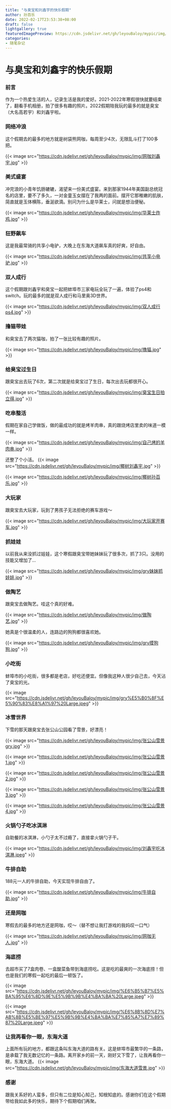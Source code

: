 ```yaml
---
title: "与臭宝和刘鑫宇的快乐假期"
author: 孙百乐
date: 2022-02-17T23:53:38+08:00
draft: false
lightgallery: true
featuredImagePreview: https://cdn.jsdelivr.net/gh/leyouBaloy/mypic/img/网咖无人.jpg
categories: 
- 随笔杂记
---
```


# 与臭宝和刘鑫宇的快乐假期

### 前言

作为一个热爱生活的人，记录生活是我的爱好。2021-2022年寒假很快就要结束了，翻看手机相册，拍了很多有趣的照片。2022假期陪我玩的最多的就是臭宝（大名高若宇）和刘鑫宇啦。

### 网络冲浪

这个假期去的最多的地方就是树袋熊网咖，每周至少4次，无限乱斗打了100多把。

{{< image src="https://cdn.jsdelivr.net/gh/leyouBaloy/mypic/img/网咖刘鑫宇.jpg" >}}


### 美式盛宴

冲完浪的小青年饥肠辘辘，渴望来一份美式盛宴。来到那家1944年美国副总统冠名的店里，要不了多久，一对金童玉女摆在了我两的面前。摆开它那稚嫩的肌肤，简直就是玉体横陈，垂涎欲滴。别问为什么是华莱士，问就是想治便秘。

{{< image src="https://cdn.jsdelivr.net/gh/leyouBaloy/mypic/img/华莱士炸鸡.jpg" >}}


### 狂野飙车

这是我最常骑的共享小电驴，大晚上在东海大道飙车真的好爽，好自由。

{{< image src="https://cdn.jsdelivr.net/gh/leyouBaloy/mypic/img/共享小电驴.jpg" >}}


### 双人成行

这个假期跟刘鑫宇和臭宝一起把蚌埠市三家电玩全玩了一遍，体验了ps4和switch。玩的最多的就是双人成行和马里奥3D世界。

{{< image src="https://cdn.jsdelivr.net/gh/leyouBaloy/mypic/img/双人成行ps4.jpg" >}}


### 撸猫带娃

和臭宝去了两次猫咖，拍了一张比较有趣的照片。

{{< image src="https://cdn.jsdelivr.net/gh/leyouBaloy/mypic/img/撸猫.jpg" >}}


### 给臭宝过生日

跟臭宝出去玩了6次，第二次就是给臭宝过了生日，每次出去玩都很开心。

{{< image src="https://cdn.jsdelivr.net/gh/leyouBaloy/mypic/img/臭宝生日拍立得.jpg" >}}


### 吃串整活

假期在家自己学做饭，做的最成功的就是烤羊肉串，真的跟烧烤店里卖的味道一模一样。

{{< image src="https://cdn.jsdelivr.net/gh/leyouBaloy/mypic/img/自己烤的羊肉串.jpg" >}}


还整了个小活。
{{< image src="https://cdn.jsdelivr.net/gh/leyouBaloy/mypic/img/椰树刘鑫宇.jpg" >}}

{{< image src="https://cdn.jsdelivr.net/gh/leyouBaloy/mypic/img/椰树孙百乐.jpg" >}}

### 大玩家

跟臭宝去大玩家，玩到了男孩子无法拒绝的赛车游戏～

{{< image src="https://cdn.jsdelivr.net/gh/leyouBaloy/mypic/img/大玩家开赛车.jpg" >}}

### 抓娃娃

以前我从来没抓过娃娃，这个寒假跟臭宝带她妹妹玩了很多次，抓了3只。没用的技能又增加了...

{{< image src="https://cdn.jsdelivr.net/gh/leyouBaloy/mypic/img/gry妹妹抓娃娃.jpg" >}}




### 做陶艺

跟臭宝去做陶艺。哇这个真的好难。

{{< image src="https://cdn.jsdelivr.net/gh/leyouBaloy/mypic/img/做陶艺.jpg" >}}


她真是个很温柔的人，连路边的狗狗都很喜欢她。

{{< image src="https://cdn.jsdelivr.net/gh/leyouBaloy/mypic/img/gry摸狗狗.jpg" >}}


### 小吃街

蚌埠市的小吃街，很多都是老店，好吃还便宜。但像我这种人很少自己去，今天沾了臭宝的光。

{{< image src="https://cdn.jsdelivr.net/gh/leyouBaloy/mypic/img/gry%E5%B0%8F%E5%90%83%E8%A1%97%20Large.jpeg" >}}

### 冰雪世界

下雪的那天跟臭宝去张公山公园看了雪景，好漂亮！

{{< image src="https://cdn.jsdelivr.net/gh/leyouBaloy/mypic/img/张公山雪景gry.jpg" >}}

{{< image src="https://cdn.jsdelivr.net/gh/leyouBaloy/mypic/img/张公山雪景1.jpg" >}}

{{< image src="https://cdn.jsdelivr.net/gh/leyouBaloy/mypic/img/张公山雪景2.jpg" >}}

{{< image src="https://cdn.jsdelivr.net/gh/leyouBaloy/mypic/img/张公山雪景3.jpg" >}}

{{< image src="https://cdn.jsdelivr.net/gh/leyouBaloy/mypic/img/张公山雪景4.jpg" >}}


### 火锅勺子吃冰淇淋

自助餐的冰淇淋，小勺子太不过瘾了，直接拿火锅勺子干。

{{< image src="https://cdn.jsdelivr.net/gh/leyouBaloy/mypic/img/刘鑫宇吃冰淇淋.jpeg" >}}


### 牛排自助

188元一人的牛排自助，今天实现牛排自由了。

{{< image src="https://cdn.jsdelivr.net/gh/leyouBaloy/mypic/img/牛排自助.jpg" >}}


### 还是网咖

寒假去的最多的地方还是网咖，哎～（替不想让我打游戏的我妈叹一口气）

{{< image src="https://cdn.jsdelivr.net/gh/leyouBaloy/mypic/img/网咖无人.jpg" >}}


### 海底捞

去超市买了7盒肉卷、一盒酸菜鱼带到海底捞吃。这是吃的最爽的一次海底捞！但也是我们的寒假一起吃的最后一顿饭了。

{{< image src="https://cdn.jsdelivr.net/gh/leyouBaloy/mypic/img/%E6%B5%B7%E5%BA%95%E6%8D%9E%E5%9B%9B%E4%BA%BA%20Large.jpeg" >}}

{{< image src="https://cdn.jsdelivr.net/gh/leyouBaloy/mypic/img/%E6%8B%8D%E7%AB%8B%E5%BE%97%E5%9B%9B%E4%BA%BA%E7%85%A7%E7%89%87%20Large.jpeg" >}}


### 让我再看你一眼，东海大道

上面所有玩的地方，都跟这条叫东海大道的路有关。这是蚌埠市最繁华的一条路，是承载了我无数记忆的一条路。离开家乡的前一天，刚好又下雪了，让我再看你一眼，东海大道。
{{< image src="https://cdn.jsdelivr.net/gh/leyouBaloy/mypic/img/东海大道雪景.jpg" >}}



### 感谢

跟我关系好的人蛮多，但只有二位是知心知己，知根知底的。感谢你们在这个假期带给我如此多的快乐，期待下个假期咱们再聚。

